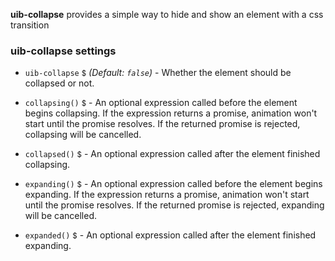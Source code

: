 **uib-collapse** provides a simple way to hide and show an element with a css transition

### uib-collapse settings

* `uib-collapse`
  <small class="badge">$</small>
  <i class="glyphicon glyphicon-eye-open"></i>
  _(Default: `false`)_ -
  Whether the element should be collapsed or not.

* `collapsing()`
  <small class="badge">$</small> -
  An optional expression called before the element begins collapsing.
  If the expression returns a promise, animation won't start until the promise resolves.
  If the returned promise is rejected, collapsing will be cancelled.
  
* `collapsed()`
  <small class="badge">$</small> -
  An optional expression called after the element finished collapsing.
  
* `expanding()`
  <small class="badge">$</small> -
  An optional expression called before the element begins expanding.
  If the expression returns a promise, animation won't start until the promise resolves.
  If the returned promise is rejected, expanding will be cancelled.
  
* `expanded()`
  <small class="badge">$</small> -
  An optional expression called after the element finished expanding.
